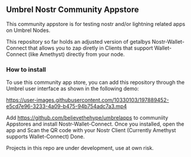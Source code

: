 ## Umbrel Nostr Community Appstore

This community appstore is for testing nostr and/or lightning related apps on Umbrel Nodes. 

This repository so far holds an adjusted version of getalbys Nostr-Wallet-Connect that allows you to zap diretly in Clients that support Wallet-Connect (like Amethyst) directly from your node. 

### How to install

To use this community app store, you can add this repository through the Umbrel user interface as shown in the following demo:


https://user-images.githubusercontent.com/10330103/197889452-e5cd7e96-3233-4a09-b475-94b754adc7a3.mp4


Add https://github.com/believethehype/umbrelapps to communiity Appstores and install Nostr-Wallet-Connect. Once you installed, open the app and Scan the QR code with your Nostr Client (Currently Amethyst supports Wallet-Connect) Done.

Projects in this repo are under development, use at own risk.

